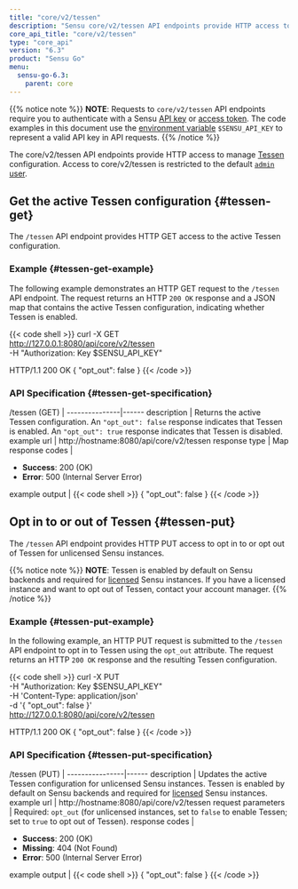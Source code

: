 ```yaml
---
title: "core/v2/tessen"
description: "Sensu core/v2/tessen API endpoints provide HTTP access to manage Tessen configuration. Read on for the full reference."
core_api_title: "core/v2/tessen"
type: "core_api"
version: "6.3"
product: "Sensu Go"
menu:
  sensu-go-6.3:
    parent: core
---
```


{{% notice note %}}
**NOTE**: Requests to `core/v2/tessen` API endpoints require you to authenticate with a Sensu [API key](../../#configure-an-environment-variable-for-api-key-authentication) or [access token](../../#authenticate-with-the-authentication-api).
The code examples in this document use the [environment variable](../../#configure-an-environment-variable-for-api-key-authentication) `$SENSU_API_KEY` to represent a valid API key in API requests.
{{% /notice %}}

The core/v2/tessen API endpoints provide HTTP access to manage [Tessen][1] configuration.
Access to core/v2/tessen is restricted to the default [`admin` user][2].

## Get the active Tessen configuration {#tessen-get}

The `/tessen` API endpoint provides HTTP GET access to the active Tessen configuration.

### Example {#tessen-get-example}

The following example demonstrates an HTTP GET request to the `/tessen` API endpoint.
The request returns an HTTP `200 OK` response and a JSON map that contains the active Tessen configuration, indicating whether Tessen is enabled.

{{< code shell >}}
curl -X GET \
http://127.0.0.1:8080/api/core/v2/tessen \
-H "Authorization: Key $SENSU_API_KEY"

HTTP/1.1 200 OK
{
  "opt_out": false
}
{{< /code >}}

### API Specification {#tessen-get-specification}

/tessen (GET)  | 
---------------|------
description    | Returns the active Tessen configuration. An `"opt_out": false` response indicates that Tessen is enabled. An `"opt_out": true` response indicates that Tessen is disabled.
example url    | http://hostname:8080/api/core/v2/tessen
response type  | Map
response codes | <ul><li>**Success**: 200 (OK)</li><li>**Error**: 500 (Internal Server Error)</li></ul>
example output | {{< code shell >}}
{
  "opt_out": false
}
{{< /code >}}

## Opt in to or out of Tessen {#tessen-put}

The `/tessen` API endpoint provides HTTP PUT access to opt in to or opt out of Tessen for unlicensed Sensu instances.

{{% notice note %}}
**NOTE**: Tessen is enabled by default on Sensu backends and required for [licensed](../../../operations/maintain-sensu/license) Sensu instances.
If you have a licensed instance and want to opt out of Tessen, contact your account manager.
{{% /notice %}}

### Example {#tessen-put-example}

In the following example, an HTTP PUT request is submitted to the `/tessen` API endpoint to opt in to Tessen using the `opt_out` attribute.
The request returns an HTTP `200 OK` response and the resulting Tessen configuration.

{{< code shell >}}
curl -X PUT \
-H "Authorization: Key $SENSU_API_KEY" \
-H 'Content-Type: application/json' \
-d '{
  "opt_out": false
}' \
http://127.0.0.1:8080/api/core/v2/tessen

HTTP/1.1 200 OK
{
  "opt_out": false
}
{{< /code >}}

### API Specification {#tessen-put-specification}

/tessen (PUT) | 
----------------|------
description     | Updates the active Tessen configuration for unlicensed Sensu instances. Tessen is enabled by default on Sensu backends and required for [licensed][3] Sensu instances.
example url     | http://hostname:8080/api/core/v2/tessen
request parameters | Required: `opt_out` (for unlicensed instances, set to `false` to enable Tessen; set to `true` to opt out of Tessen).
response codes   | <ul><li>**Success**: 200 (OK)</li><li> **Missing**: 404 (Not Found)</li><li>**Error**: 500 (Internal Server Error)</li></ul>
example output | {{< code shell >}}
{
  "opt_out": false
}
{{< /code >}}

[1]: ../../../operations/monitor-sensu/tessen/
[2]: ../../../operations/control-access/rbac#default-users
[3]: ../../../operations/maintain-sensu/license
